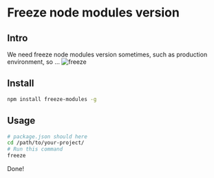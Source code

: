 # Freeze node modules version

## Intro

We need freeze node modules version sometimes, such as production environment, so ...
![freeze](https://i0.hdslb.com/bfs/live/7cf053ea02e01c7c98ec808ba4203bce8771c936.png)

## Install

```bash
npm install freeze-modules -g
```

## Usage

```bash
# package.json should here
cd /path/to/your-project/
# Run this command
freeze
```

Done!

